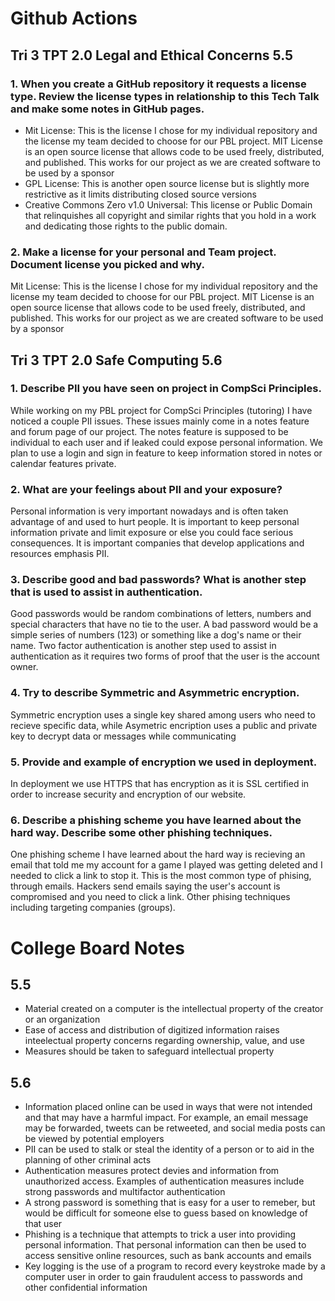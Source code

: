 # Github Actions

## Tri 3 TPT 2.0 Legal and Ethical Concerns 5.5

### 1. When you create a GitHub repository it requests a license type. Review the license types in relationship to this Tech Talk and make some notes in GitHub pages.

- Mit License: This is the license I chose for my individual repository and the license my team decided to choose for our PBL project. MIT License is an open source license that allows code to be used freely, distributed, and published. This works for our project as we are created software to be used by a sponsor
- GPL License: This is another open source license but is slightly more restrictive as it limits distributing closed source versions
- Creative Commons Zero v1.0 Universal: This license or Public Domain that relinquishes all copyright and similar rights that you hold in a work and dedicating those rights to the public domain.

### 2. Make a license for your personal and Team project. Document license you picked and why.

Mit License: This is the license I chose for my individual repository and the license my team decided to choose for our PBL project. MIT License is an open source license that allows code to be used freely, distributed, and published. This works for our project as we are created software to be used by a sponsor

## Tri 3 TPT 2.0 Safe Computing 5.6

### 1. Describe PII you have seen on project in CompSci Principles.

While working on my PBL project for CompSci Principles (tutoring) I have noticed a couple PII issues. These issues mainly come in a notes feature and forum page of our project. The notes feature is supposed to be individual to each user and if leaked could expose personal information. We plan to use a login and sign in feature to keep information stored in notes or calendar features private.

### 2. What are your feelings about PII and your exposure?

Personal information is very important nowadays and is often taken advantage of and used to hurt people. It is important to keep personal information private and limit exposure or else you could face serious consequences. It is important companies that develop applications and resources emphasis PII. 

### 3. Describe good and bad passwords? What is another step that is used to assist in authentication.

Good passwords would be random combinations of letters, numbers and special characters that have no tie to the user. A bad password would be a simple series of numbers (123) or something like a dog's name or their name. Two factor authentication is another step used to assist in authentication as it requires two forms of proof that the user is the account owner.

### 4. Try to describe Symmetric and Asymmetric encryption.

Symmetric encryption uses a single key shared among users who need to recieve specific data, while Asymetric encription uses a public and private key to decrypt data or messages while communicating

### 5. Provide and example of encryption we used in deployment.

In deployment we use HTTPS that has encryption as it is SSL certified in order to increase security and encryption of our website.

### 6. Describe a phishing scheme you have learned about the hard way. Describe some other phishing techniques.

One phishing scheme I have learned about the hard way is recieving an email that told me my account for a game I played was getting deleted and I needed to click a link to stop it. This is the most common type of phising, through emails. Hackers send emails saying the user's account is compromised and you need to click a link. Other phising techniques including targeting companies (groups).

# College Board Notes

## 5.5

- Material created on a computer is the intellectual property of the creator or an organization
- Ease of access and distribution of digitized information raises inteelectual property concerns regarding ownership, value, and use
- Measures should be taken to safeguard intellectual property

## 5.6

- Information placed online can be used in ways that were not intended and that may have a harmful impact. For example, an email message may be forwarded, tweets can be retweeted, and social media posts can be viewed by potential employers
- PII can be used to stalk or steal the identity of a person or to aid in the planning of other criminal acts
- Authentication measures protect devies and information from unauthorized access. Examples of authentication measures include strong passwords and multifactor authentication
- A strong password is something that is easy for a user to remeber, but would be difficult for someone else to guess based on knowledge of that user
- Phishing is a technique that attempts to trick a user into providing personal information. That personal information can then be used to access sensitive online resources, such as bank accounts and emails
- Key logging is the use of a program to record every keystroke made by a computer user in order to gain fraudulent access to passwords and other confidential information


